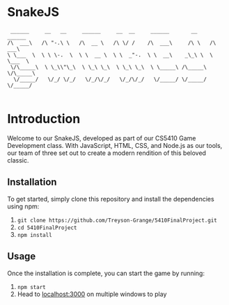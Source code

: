 # SnakeJS
```
 ______     __   __     ______     __  __     ______       __     ______    
/\  ___\   /\ "-.\ \   /\  __ \   /\ \/ /    /\  ___\     /\ \   /\  ___\   
\ \___  \  \ \ \-.  \  \ \  __ \  \ \  _"-.  \ \  __\    _\_\ \  \ \___  \  
 \/\_____\  \ \_\\"\_\  \ \_\ \_\  \ \_\ \_\  \ \_____\ /\_____\  \/\_____\ 
  \/_____/   \/_/ \/_/   \/_/\/_/   \/_/\/_/   \/_____/ \/_____/   \/_____/ 
                                                                            
```
# Introduction

Welcome to our SnakeJS, developed as part of our CS5410 Game Development class. With JavaScript, HTML, CSS, and Node.js as our tools, our team of three set out to create a modern rendition of this beloved classic.
## Installation

To get started, simply clone this repository and install the dependencies using npm:


1. `git clone https://github.com/Treyson-Grange/5410FinalProject.git`
2. `cd 5410FinalProject`
3. `npm install`

## Usage

Once the installation is complete, you can start the game by running:

1. `npm start`
2. Head to [localhost:3000](localhost:3000) on multiple windows to play